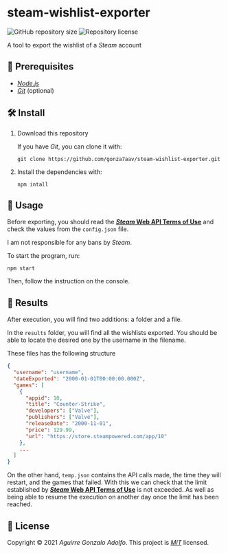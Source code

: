 # steam-wishlist-exporter

<!-- https://shields.io -->

![GitHub repository size](https://img.shields.io/github/repo-size/gonza7aav/steam-wishlist-exporter?label=size&color=informational)
![Repository license](https://img.shields.io/github/license/gonza7aav/steam-wishlist-exporter?color=informational)

<!-- summary -->

A tool to export the wishlist of a _Steam_ account

## 🚧 Prerequisites

- _[Node.js](https://nodejs.org/)_
- _[Git](https://git-scm.com/)_ (optional)

## 🛠️ Install

1. Download this repository

   If you have _Git_, you can clone it with:

   ```
   git clone https://github.com/gonza7aav/steam-wishlist-exporter.git
   ```

2. Install the dependencies with:

   ```
   npm intall
   ```

## 🚀 Usage

Before exporting, you should read the **[_Steam_ Web API Terms of Use](https://steamcommunity.com/dev/apiterms)** and check the values from the `config.json` file.

I am not responsible for any bans by _Steam_.

To start the program, run:

```
npm start
```

Then, follow the instruction on the console.

## 📂 Results

After execution, you will find two additions: a folder and a file.

In the `results` folder, you will find all the wishlists exported. You should be able to locate the desired one by the username in the filename.

These files has the following structure

```json
{
  "username": "username",
  "dateExported": "2000-01-01T00:00:00.000Z",
  "games": [
    {
      "appid": 10,
      "title": "Counter-Strike",
      "developers": ["Valve"],
      "publishers": ["Valve"],
      "releaseDate": "2000-11-01",
      "price": 129.99,
      "url": "https://store.steampowered.com/app/10"
    },
    ...
  ]
}
```

On the other hand, `temp.json` contains the API calls made, the time they will restart, and the games that failed. With this we can check that the limit established by **[_Steam_ Web API Terms of Use](https://steamcommunity.com/dev/apiterms)** is not exceeded. As well as being able to resume the execution on another day once the limit has been reached.

## 📝 License

<!-- https://choosealicense.com/ -->

Copyright © 2021 _Aguirre Gonzalo Adolfo_.
This project is _[MIT](LICENSE)_ licensed.
